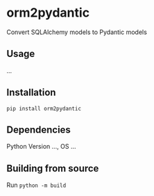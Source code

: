 # orm2pydantic

Convert SQLAlchemy models to Pydantic models

## Usage

...

## Installation

`pip install orm2pydantic`

## Dependencies

Python Version ..., OS ...

## Building from source

Run `python -m build`
